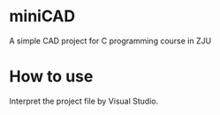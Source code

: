 # miniCAD
A simple CAD project for C programming course in ZJU

# How to use
Interpret the project file by Visual Studio.
